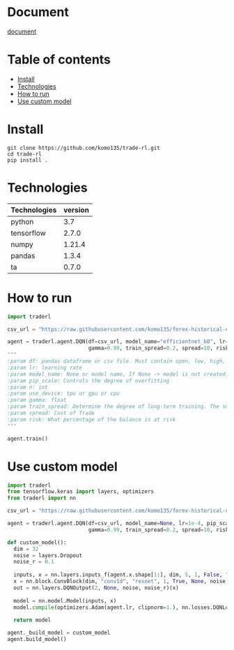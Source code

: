 # Document
[document](https://komo135.github.io/trade-rl)

# Table of contents
* [Install](#install)
* [Technologies](#technologies)
* [How to run](#how-to-run)
* [Use custom model](#use-custom-model)

# Install
```console
git clone https://github.com/komo135/trade-rl.git
cd trade-rl
pip install .
```

# Technologies
| Technologies | version |
| -- | -- |
| python | 3.7 |
| tensorflow | 2.7.0 |
| numpy | 1.21.4 |
| pandas | 1.3.4 |
| ta | 0.7.0 |

# How to run

```python
import traderl

csv_url = "https://raw.githubusercontent.com/komo135/forex-historical-data/main/EURUSD/EURUSDh1.csv" # forex data or stoch data

agent = traderl.agent.DQN(df=csv_url, model_name="efficientnet_b0", lr=1e-4, pip_scale=25, n=3, use_device="cpu", 
                          gamma=0.99, train_spread=0.2, spread=10, risk=0.01)
"""
:param df: pandas dataframe or csv file. Must contain open, low, high, close
:param lr: learning rate
:param model_name: None or model name, If None -> model is not created.
:param pip_scale: Controls the degree of overfitting
:param n: int
:param use_device: tpu or gpu or cpu
:param gamma: float
:param train_spread: Determine the degree of long-term training. The smaller the value, the more short-term the trade.
:param spread: Cost of Trade
:param risk: What percentage of the balance is at risk
"""

agent.train()
```

# Use custom model
```python
import traderl
from tensorflow.keras import layers, optimizers
from traderl import nn

csv_url = "https://raw.githubusercontent.com/komo135/forex-historical-data/main/EURUSD/EURUSDh1.csv" # forex data or stoch data

agent = traderl.agent.DQN(df=csv_url, model_name=None, lr=1e-4, pip_scale=25, n=3, use_device="cpu", 
                          gamma=0.99, train_spread=0.2, spread=10, risk=0.01)

def custom_model():
  dim = 32
  noise = layers.Dropout
  noise_r = 0.1
  
  inputs, x = nn.layers.inputs_f(agent.x.shape[1:], dim, 5, 1, False, "same", noise, noise_r)
  x = nn.block.ConvBlock(dim, "conv1d", "resnet", 1, True, None, noise, noise_r)(x)
  out = nn.layers.DQNOutput(2, None, noise, noise_r)(x)
  
  model = nn.model.Model(inputs, x)
  model.compile(optimizers.Adam(agent.lr, clipnorm=1.), nn.losses.DQNLoss)
  
  return model

agent._build_model = custom_model
agent.build_model()
```
